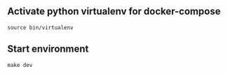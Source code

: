 ## Activate python virtualenv for docker-compose

`source bin/virtualenv`

## Start environment

`make dev`